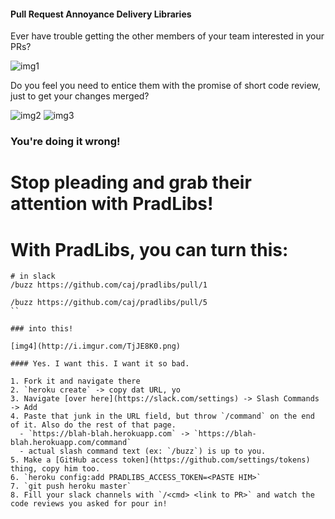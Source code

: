#### Pull Request Annoyance Delivery Libraries

Ever have trouble getting the other members of your team interested in your PRs?

![img1](http://i.imgur.com/KQL8wKb.jpg)

Do you feel you need to entice them with the promise of short code review, just to get your changes merged?

![img2](http://i.imgur.com/pTR9wVM.jpg)
![img3](http://i.imgur.com/OHuBnD3.jpg)


### You're doing it wrong!

# Stop pleading and grab their attention with PradLibs!

# With PradLibs, you can turn this:
```
# in slack
/buzz https://github.com/caj/pradlibs/pull/1
```

```
/buzz https://github.com/caj/pradlibs/pull/5
``

### into this!

[img4](http://i.imgur.com/TjJE8K0.png)

#### Yes. I want this. I want it so bad.

1. Fork it and navigate there
2. `heroku create` -> copy dat URL, yo
3. Navigate [over here](https://slack.com/settings) -> Slash Commands -> Add
4. Paste that junk in the URL field, but throw `/command` on the end of it. Also do the rest of that page.
  - `https://blah-blah.herokuapp.com` -> `https://blah-blah.herokuapp.com/command`
  - actual slash command text (ex: `/buzz`) is up to you.
5. Make a [GitHub access token](https://github.com/settings/tokens) thing, copy him too.
6. `heroku config:add PRADLIBS_ACCESS_TOKEN=<PASTE HIM>`
7. `git push heroku master`
8. Fill your slack channels with `/<cmd> <link to PR>` and watch the code reviews you asked for pour in!
